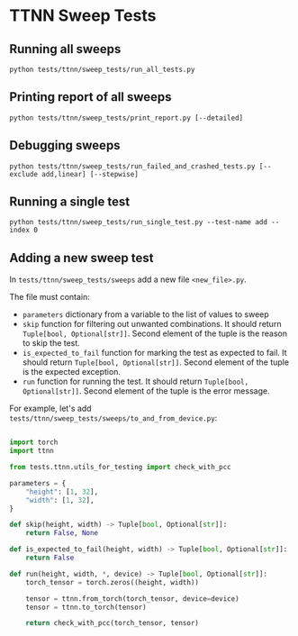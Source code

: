 # TTNN Sweep Tests

## Running all sweeps
```
python tests/ttnn/sweep_tests/run_all_tests.py
```

## Printing report of all sweeps
```
python tests/ttnn/sweep_tests/print_report.py [--detailed]
```

## Debugging sweeps
```
python tests/ttnn/sweep_tests/run_failed_and_crashed_tests.py [--exclude add,linear] [--stepwise]
```

## Running a single test
```
python tests/ttnn/sweep_tests/run_single_test.py --test-name add --index 0
```

## Adding a new sweep test
In `tests/ttnn/sweep_tests/sweeps` add a new file `<new_file>.py`.

The file must contain:
- `parameters` dictionary from a variable to the list of values to sweep
- `skip` function for filtering out unwanted combinations. It should return `Tuple[bool, Optional[str]]`. Second element of the tuple is the reason to skip the test.
- `is_expected_to_fail` function for marking the test as expected to fail. It should return `Tuple[bool, Optional[str]]`. Second element of the tuple is the expected exception.
- `run` function for running the test. It should return `Tuple[bool, Optional[str]]`. Second element of the tuple is the error message.

For example, let's add `tests/ttnn/sweep_tests/sweeps/to_and_from_device.py`:
```python

import torch
import ttnn

from tests.ttnn.utils_for_testing import check_with_pcc

parameters = {
    "height": [1, 32],
    "width": [1, 32],
}

def skip(height, width) -> Tuple[bool, Optional[str]]:
    return False, None

def is_expected_to_fail(height, width) -> Tuple[bool, Optional[str]]:
    return False

def run(height, width, *, device) -> Tuple[bool, Optional[str]]:
    torch_tensor = torch.zeros((height, width))

    tensor = ttnn.from_torch(torch_tensor, device=device)
    tensor = ttnn.to_torch(tensor)

    return check_with_pcc(torch_tensor, tensor)

```
